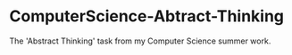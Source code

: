# ComputerScience-Abtract-Thinking
The 'Abstract Thinking' task from my Computer Science summer work.
